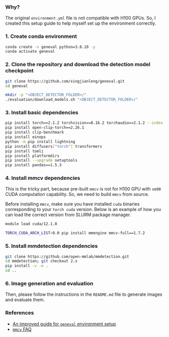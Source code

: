 ### Why?
The original `environment.yml` file is not compatible with H100 GPUs. So, I created this setup guide to help myself set up the environment correctly.

### 1. Create conda environment
```bash
conda create -n geneval python=3.8.10 -y
conda activate geneval
```

### 2. Clone the repository and download the detection model checkpoint
```bash
git clone https://github.com/xingjianleng/geneval.git
cd geneval

mkdir -p "<OBJECT_DETECTOR_FOLDER>/"
./evaluation/download_models.sh "<OBJECT_DETECTOR_FOLDER>/"
```

### 3. Install basic dependencies
```bash
pip install torch==2.1.2 torchvision==0.16.2 torchaudio==2.1.2 --index-url https://download.pytorch.org/whl/cu121
pip install open-clip-torch==2.26.1
pip install clip-benchmark
pip install einops
python -m pip install lightning
pip install diffusers["torch"] transformers
pip install tomli
pip install platformdirs
pip install --upgrade setuptools
pip install pandas==1.5.3
```

### 4. Install mmcv dependencies
This is the tricky part, because pre-built `mmcv` is not for H100 GPU with `sm90` CUDA computation capability. So, we need to build `mmcv` from source.

Before installing `mmcv`, make sure you have installed `cuda` binaries corresponding to your `torch cuda` version. Below is an example of how you can load the correct version from SLURM package manager.
```bash
module load cuda/12.1.0
``` 

```bash
TORCH_CUDA_ARCH_LIST=9.0 pip install mmengine mmcv-full==1.7.2
```

### 5. Install mmdetection dependencies
```bash
git clone https://github.com/open-mmlab/mmdetection.git
cd mmdetection; git checkout 2.x
pip install -v -e .
cd ..
```

### 6. Image generation and evaluation
Then, please follow the instructions in the `README.md` file to generate images and evaluate them.

### References
- [An improved guide for `geneval` environment setup](https://github.com/djghosh13/geneval/issues/12#issue-2727852470)
- [`mmcv` FAQ](https://github.com/open-mmlab/mmdetection/blob/master/docs/en/faq.md#pytorchcuda-environment)
